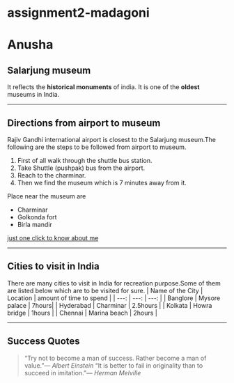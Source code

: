 # assignment2-madagoni
# Anusha
## Salarjung museum<br>

It reflects the **historical monuments** of india.
It is one of the **oldest** museums in India.

*********

## Directions from airport to museum 
Rajiv Gandhi international airport is closest to the Salarjung museum.The following are the steps to be followed from airport to museum.

1. First of all walk through the shuttle bus station.
2. Take  Shuttle (pushpak) bus from the airport.
3. Reach to the charminar.
4. Then we find the museum which is 7 minutes away from it.

Place near the museum are
* Charminar
* Golkonda fort
* Birla mandir

[just one click to know about me](AboutMe.md)

*******

## Cities to visit in India 
There are many cities to visit in India for recreation purpose.Some of them are listed below which are to be visited for sure.
| Name of the City | Location | amount of time to spend |
| ---: | ---: | ---: |
| Banglore | Mysore palace | 7hours|
| Hyderabad | Charminar | 2.5hours |
| Kolkata | Howra bridge | 1hours |
| Chennai | Marina beach | 2hours |

******

## Success Quotes
>“Try not to become a man of success. Rather become a man of value.”― *Albert Einstein*
>“It is better to fail in originality than to succeed in imitation.”― *Herman Melville*





 

